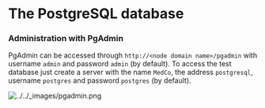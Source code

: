# The PostgreSQL database

### Administration with PgAdmin

PgAdmin can be accessed through `http://<node domain name>/pgadmin` with username `admin` and password `admin` \(by default\). To access the test database just create a server with the name `MedCo`, the address `postgresql`, username `postgres` and password `postgres` \(by default\).

![../../\_images/pgadmin.png](https://medco.epfl.ch/documentation/_images/pgadmin.png)

